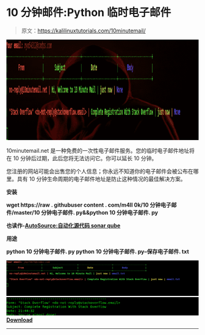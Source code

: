 # 10 分钟邮件:Python 临时电子邮件

> 原文：<https://kalilinuxtutorials.com/10minutemail/>

[![10minutemail : Python Temporary Email](img//d7adffb320f7d78f150bd5a61b7a1dfc.png "10minutemail : Python Temporary Email")](https://3.bp.blogspot.com/-XCUGsMwDTsU/XNOjPbS5uKI/AAAAAAAAANI/r9O7tZwOpjoIZYJlLFnXpNpit0UvUtmxACLcBGAs/s1600/Usage%2B%25281%2529.png)

10minutemail.net 是一种免费的一次性电子邮件服务。您的临时电子邮件地址将在 10 分钟后过期，此后您将无法访问它。你可以延长 10 分钟。

您注册的网站可能会出售您的个人信息；你永远不知道你的电子邮件会被公布在哪里。具有 10 分钟生命周期的电子邮件地址是防止这种情况的最佳解决方案。

**安装**

**wget https://raw . githubuser content . com/m4ll 0k/10 分钟电子邮件/master/10 分钟电子邮件. py&&python 10 分钟电子邮件. py**

**也读作-[AutoSource:自动化源代码 sonar qube](https://kalilinuxtutorials.com/autosource-sonarqube/)**

**用途**

**python 10 分钟电子邮件. py
python 10 分钟电子邮件. py–保存电子邮件. txt**

![](img//fa6de9e8367b0856134ed308c7452e67.png)![](img//69b6aa8e46490af494944f55cc762563.png)[**Download**](https://github.com/m4ll0k/10minutemail)

 ****